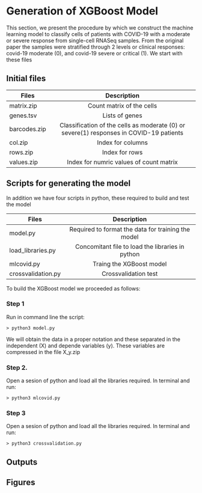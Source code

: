# Generation of XGBoost Model  
This section, we present the procedure by which we construct the machine learning model to classify cells of patients with COVID-19 with a moderate or severe response from single-cell RNASeq samples. From the original paper the samples were stratified through 2 levels or clinical responses: covid-19 moderate (0), and covid-19 severe or critical (1). We start with these files

## Initial files
|Files  |      Description  | 
|------------|:---------------:|
|  matrix.zip          |  Count matrix of the cells         | 
|  genes.tsv          |  Lists of genes        | 
|  barcodes.zip          | Classification of the cells as moderate (0) or severe(1) responses in COVID-19 patients       |
| col.zip | Index for columns  |
| rows.zip        |  Index for rows                   |
| values.zip| Index for numric values of count matrix |
 

## Scripts for generating the model
In addition we have four scripts in python, these required to build and test the model

|Files  |      Description  | 
|------------|:---------------:|
|  model.py          |  Required to format the data for training the model         | 
|  load_libraries.py          |  Concomitant file to load the libraries in python        |
|mlcovid.py| Traing the XGBoost model|
|crossvalidation.py| Crossvalidation test|

To build the XGBoost model we proceeded as follows:

### Step 1

Run in command line the script:
```
> python3 model.py
```
We will obtain the data in a proper notation and these separated in the independent (X) and depende variables (y). These variables are compressed in the file X_y.zip
 
### Step 2.

Open a sesion of python and load all the libraries required. In terminal and run:

```
> python3 mlcovid.py
```

### Step 3

Open a sesion of python and load all the libraries required. In terminal and run:
```
> python3 crossvalidation.py
```

## Outputs


## Figures



